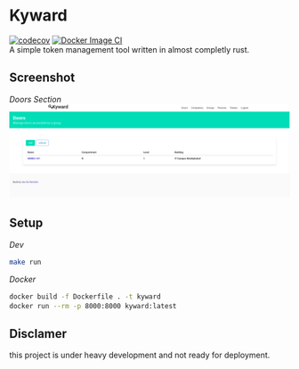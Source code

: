 # Kyward
[![codecov](https://codecov.io/gh/nk-designz/kyward.rs/branch/main/graph/badge.svg?token=L098QSJ1I7)](https://codecov.io/gh/nk-designz/kyward.rs)
[![Docker Image CI](https://github.com/Netzlink/kyward.rs/actions/workflows/docker-image.yml/badge.svg?branch=main)](https://github.com/Netzlink/kyward.rs/actions/workflows/docker-image.yml)  
A simple token management tool written in almost completly rust.

## Screenshot
_Doors Section_
![Doors Section Screenshot](assets/doors_section.png)

## Setup 
_Dev_
```bash
make run
```
_Docker_
```bash
docker build -f Dockerfile . -t kyward
docker run --rm -p 8000:8000 kyward:latest
```

## Disclamer
this project is under heavy development and not ready for deployment.